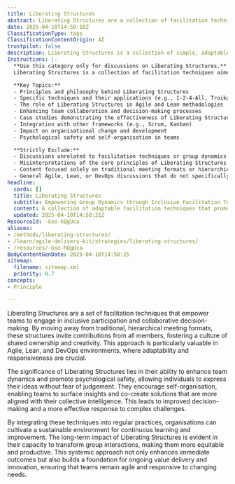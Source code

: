```yaml
---
title: Liberating Structures
abstract: Liberating Structures are a collection of facilitation techniques designed to foster inclusive participation and collaborative decision-making within teams. Originating from the need to move beyond traditional hierarchical meeting formats, these structures encourage contributions from all team members, thereby cultivating a culture of shared ownership and creativity. Their importance is particularly pronounced in Agile, Lean, and DevOps contexts, where the ability to adapt and respond swiftly to change is essential. By enhancing team dynamics and promoting psychological safety, Liberating Structures allow individuals to share their ideas freely, which in turn supports self-organisation and the co-creation of solutions that leverage the collective intelligence of the group. This leads to improved decision-making and a more effective approach to complex challenges. When integrated into regular organisational practices, these techniques help create a sustainable environment for continuous learning and improvement. The long-term benefits of employing Liberating Structures are evident in their transformative impact on group interactions, making them more equitable and productive. This systemic approach not only enhances immediate outcomes but also lays the groundwork for ongoing value delivery and innovation, ensuring that teams remain agile and responsive to evolving needs.
date: 2025-04-10T14:50:18Z
ClassificationType: tags
ClassificationContentOrigin: AI
trustpilot: false
description: Liberating Structures is a collection of simple, adaptable facilitation techniques designed to foster inclusive participation, distributed control, and creative collaboration in groups of any size. Developed by Keith McCandless and Henri Lipmanowicz, these structures challenge traditional, top-down formats like presentations or status meetings by offering alternative patterns that invite everyone to contribute. Rooted in complexity science and social technology, Liberating Structures enable teams to surface insights, make decisions, and co-create solutions more effectively. Widely used in Agile, Lean, and organisational change contexts, they support self-organisation, psychological safety, and emergent learning—making complex group work more dynamic, equitable, and productive.
Instructions: |-
  **Use this category only for discussions on Liberating Structures.**  
  Liberating Structures is a collection of facilitation techniques aimed at enhancing participation, collaboration, and creativity within groups of any size. These methods, developed by Keith McCandless and Henri Lipmanowicz, challenge conventional top-down communication styles by promoting inclusive engagement and shared control. Grounded in complexity science and social technology, Liberating Structures facilitate the emergence of insights, collective decision-making, and co-creation of solutions, making them particularly effective in Agile, Lean, and organisational change environments. They foster self-organisation, psychological safety, and emergent learning, thereby transforming complex group dynamics into more equitable and productive interactions.

  **Key Topics:**
  - Principles and philosophy behind Liberating Structures
  - Specific techniques and their applications (e.g., 1-2-4-All, Troika Consulting)
  - The role of Liberating Structures in Agile and Lean methodologies
  - Enhancing team collaboration and decision-making processes
  - Case studies demonstrating the effectiveness of Liberating Structures
  - Integration with other frameworks (e.g., Scrum, Kanban)
  - Impact on organisational change and development
  - Psychological safety and self-organisation in teams

  **Strictly Exclude:**
  - Discussions unrelated to facilitation techniques or group dynamics
  - Misinterpretations of the core principles of Liberating Structures
  - Content focused solely on traditional meeting formats or hierarchical structures without reference to Liberating Structures
  - General Agile, Lean, or DevOps discussions that do not specifically address the use of Liberating Structures
headline:
  cards: []
  title: Liberating Structures
  subtitle: Empowering Group Dynamics through Inclusive Facilitation Techniques for Enhanced Collaboration and Decision-Making
  content: A collection of adaptable facilitation techniques that promote inclusive participation and collaborative decision-making in diverse groups. These practices encourage distributed control and creativity, enabling teams to effectively surface insights, co-create solutions, and enhance group dynamics. Relevant topics include facilitation methods, group engagement, and fostering psychological safety.
  updated: 2025-04-10T14:50:21Z
ResourceId: -Gso-hQgUca
aliases:
- /methods/liberating-structures/
- /learn/agile-delivery-kit/strategies/liberating-structures/
- /resources/-Gso-hQgUca
BodyContentGenDate: 2025-04-10T14:50:25
sitemap:
  filename: sitemap.xml
  priority: 0.7
concepts:
- Principle

---
```

Liberating Structures are a set of facilitation techniques that empower teams to engage in inclusive participation and collaborative decision-making. By moving away from traditional, hierarchical meeting formats, these structures invite contributions from all members, fostering a culture of shared ownership and creativity. This approach is particularly valuable in Agile, Lean, and DevOps environments, where adaptability and responsiveness are crucial.

The significance of Liberating Structures lies in their ability to enhance team dynamics and promote psychological safety, allowing individuals to express their ideas without fear of judgement. They encourage self-organisation, enabling teams to surface insights and co-create solutions that are more aligned with their collective intelligence. This leads to improved decision-making and a more effective response to complex challenges.

By integrating these techniques into regular practices, organisations can cultivate a sustainable environment for continuous learning and improvement. The long-term impact of Liberating Structures is evident in their capacity to transform group interactions, making them more equitable and productive. This systemic approach not only enhances immediate outcomes but also builds a foundation for ongoing value delivery and innovation, ensuring that teams remain agile and responsive to changing needs.
